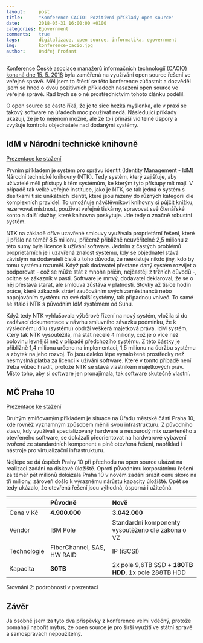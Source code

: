 ```yaml
---
layout:     post
title:      "Konference CACIO: Pozitivní příklady open source"
date:       2018-05-31 16:00:00 +0100
categories: Egovernment
comments:   true
tags:       digitalizace, open source, informatika, egovernment
img:        konference-cacio.jpg
author:     Ondřej Profant
---
```


Konference České asociace manažerů informačních technologií (CACIO) [konaná dne 15. 5. 2018](http://www.cacio.cz/akce/2018/kdy-a-proc-zvolit-reseni-open-source-2018) byla zaměřená na využívání open source řešení ve veřejné správě. Měl jsem to štěstí se této konference zúčastnit a dozvěděl jsem se hned o dvou pozitivních příkladech nasazení open source ve veřejné správě. Rád bych se o ně prostřednictvím tohoto článku podělil.

<!--more-->

O open source se často říká, že je to sice hezká myšlenka, ale v praxi se takový software na úřadech moc používat nedá. Následující příklady ukazují, že je to nejenom možné, ale že to i přináší viditelné úspory a zvyšuje kontrolu objednatele nad dodanými systémy.

## IdM v Národní technické knihovně

[Prezentace ke stažení](https://github.com/Kedrigern/Kedrigern.github.io/raw/master/assets/pdf/upgrade_idm_v_ntk241.pdf)

Prvním příkladem je systém pro správu identit (Identity Management - IdM) Národní technické knihovny (NTK). Tedy systém, který zajišťuje, aby uživatelé měli přístupy k těm systémům, ke kterým tyto přístupy mít mají. V případě tak velké veřejné instituce, jako je NTK, se tak jedná o systém s desítkami tisíc unikátních identit, které jsou řazeny do různých kategorií dle komplexních pravidel. To umožňuje návštěvníkovi knihovny si půjčit knížku, rezervovat místnost, používat veřejné tiskárny, spravovat své čtenářské konto a další služby, které knihovna poskytuje. Jde tedy o značně robustní systém.

NTK na základě dříve uzavřené smlouvy využívala proprietární řešení, které ji přišlo na téměř 8,5 milionu, přičemž přibližně neuvěřitelné 2,5 milionu z této sumy byla licence k užívání software. Jedním z častých problémů proprietárních je i uzavřená znalost systému, kdy se objednatel stává závislým na dodavateli čistě z toho důvodu, že neexistuje nikdo jiný, kdo by tomu systému rozuměl. Když pak dodavatel přestane daný systém rozvíjet a podporovat - což se může stát z mnoha příčin, nejčastěji z tržních důvodů -, ocitne se zákazník v pasti. Software je mrtvý, dodavatel deklaroval, že se o něj přestává starat, ale smlouva zůstává v platnosti. Stovky až tisíce hodin práce, které zákazník stráví zaučováním svých zaměstnanců nebo napojováním systému na své další systémy, tak připadnou vniveč. To samé se stalo i NTK s původním IdM systémem od Sunu.

Když tedy NTK vyhlašovala výběrové řízení na nový systém, vložila si do zadávací dokumentace v návrhu smluvního závazku podmínku, že k výslednému dílu (systému) obdrží veškerá majetková práva. IdM systém, který tak NTK vysoutěžila, má stát necelé 4 miliony, což je o více než polovinu levnější než v případě předchozího systému. Z této částky je přibližně 1,4 milionu určeno na implementaci, 1,5 milionu na údržbu systému a zbytek na jeho rozvoj. To jsou daleko lépe vynaložené prostředky než nesmyslná platba za licenci k užívání software. Které v tomto případě není třeba vůbec hradit, protože NTK se stává vlastníkem majetkových práv. Místo toho, aby si software jen pronajímala, tak software skutečně vlastní.

## MČ Praha 10

[Prezentace ke stažení](http://www.cacio.cz/Frontend/Webroot/uploads/files/2018/05/180515-p10-cacio234.pdf)

Druhým zmiňovaným příkladem je situace na Úřadu městské části Praha 10, kde rovněž významným způsobem měnili svou infrastrukturu. Z původního stavu, kdy využívali specializovaný hardware a nesourodý mix uzavřeného a otevřeného software, se dokázali přeorientovat na hardwarové vybavení tvořené ze standardních komponent a plně otevřená řešení, například i nástroje pro virtualizační infrastrukturu.

Nejlépe se dá úspěch Prahy 10 při přechodu na open source ukázat na realizaci zadání na diskové úložiště. Oproti původnímu korporátnímu řešení za téměř pět milionů dokázala Praha 10 v novém zadání srazit cenu skoro na tři miliony, zároveň došlo k výraznému nárůstu kapacity úložiště. Opět se tedy ukázalo, že otevřená řešení jsou výhodná, úsporná i užitečná.

|            | Původně        | Nově           |
|------------| :------------- | :------------- |
| Cena v Kč  | **4.900.000**  | **3.042.000**  |
|Vendor      | IBM Pole       |  Standardní komponenty vysoutěženo dle zákona o VZ      |
|Technologie | FiberChannel, SAS, HW RAID | IP (iSCSI) |
|Kapacita    | **30TB**       |  2x pole 9,6TB SSD + **180TB HDD**, 1x pole 288TB HDD |

Srovnání 2: podrobnosti v prezentaci

## Závěr

Já osobně jsem za tyto dva příspěvky z konference velmi vděčný, protože pomáhají nabořit mýtus, že open source je pro širší využití ve státní správě a samosprávách nepoužitelný.
